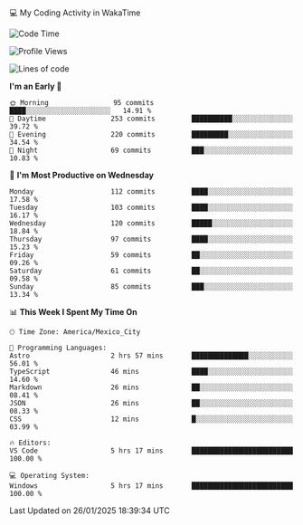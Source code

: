💻 My Coding Activity in WakaTime
<!--START_SECTION:waka-->
![Code Time](http://img.shields.io/badge/Code%20Time-188%20hrs%2057%20mins-blue)

![Profile Views](http://img.shields.io/badge/Profile%20Views-0-blue)

![Lines of code](https://img.shields.io/badge/From%20Hello%20World%20I%27ve%20Written-1.8%20million%20lines%20of%20code-blue)

**I'm an Early 🐤** 

```text
🌞 Morning                95 commits          ████░░░░░░░░░░░░░░░░░░░░░   14.91 % 
🌆 Daytime                253 commits         ██████████░░░░░░░░░░░░░░░   39.72 % 
🌃 Evening                220 commits         █████████░░░░░░░░░░░░░░░░   34.54 % 
🌙 Night                  69 commits          ███░░░░░░░░░░░░░░░░░░░░░░   10.83 % 
```
📅 **I'm Most Productive on Wednesday** 

```text
Monday                   112 commits         ████░░░░░░░░░░░░░░░░░░░░░   17.58 % 
Tuesday                  103 commits         ████░░░░░░░░░░░░░░░░░░░░░   16.17 % 
Wednesday                120 commits         █████░░░░░░░░░░░░░░░░░░░░   18.84 % 
Thursday                 97 commits          ████░░░░░░░░░░░░░░░░░░░░░   15.23 % 
Friday                   59 commits          ██░░░░░░░░░░░░░░░░░░░░░░░   09.26 % 
Saturday                 61 commits          ██░░░░░░░░░░░░░░░░░░░░░░░   09.58 % 
Sunday                   85 commits          ███░░░░░░░░░░░░░░░░░░░░░░   13.34 % 
```


📊 **This Week I Spent My Time On** 

```text
🕑︎ Time Zone: America/Mexico_City

💬 Programming Languages: 
Astro                    2 hrs 57 mins       ██████████████░░░░░░░░░░░   56.01 % 
TypeScript               46 mins             ████░░░░░░░░░░░░░░░░░░░░░   14.60 % 
Markdown                 26 mins             ██░░░░░░░░░░░░░░░░░░░░░░░   08.41 % 
JSON                     26 mins             ██░░░░░░░░░░░░░░░░░░░░░░░   08.33 % 
CSS                      12 mins             █░░░░░░░░░░░░░░░░░░░░░░░░   03.99 % 

🔥 Editors: 
VS Code                  5 hrs 17 mins       █████████████████████████   100.00 % 

💻 Operating System: 
Windows                  5 hrs 17 mins       █████████████████████████   100.00 % 
```


 Last Updated on 26/01/2025 18:39:34 UTC
<!--END_SECTION:waka-->
